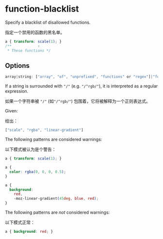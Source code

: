 # function-blacklist

Specify a blacklist of disallowed functions.

指定一个禁用的函数的黑名单。

```css
a { transform: scale(1); }
/**            ↑
 * These functions */
```

## Options

```js
array|string: ["array", "of", "unprefixed", "functions" or "regex"]|"function"|"/regex/"
```

If a string is surrounded with `"/"` (e.g. `"/^rgb/"`), it is interpreted as a regular expression.

如果一个字符串被 `"/"` (如`"/^rgb/"`) 包围着，它将被解释为一个正则表达式。

Given:

给出：

```js
["scale", "rgba", "linear-gradient"]
```

The following patterns are considered warnings:

以下模式被认为是个警告：

```css
a { transform: scale(1); }
```

```css
a {
  color: rgba(0, 0, 0, 0.5);
}
```

```css
a {
  background:
    red,
    -moz-linear-gradient(45deg, blue, red);
}
```

The following patterns are *not* considered warnings:

以下模式正常：

```css
a { background: red; }
```
